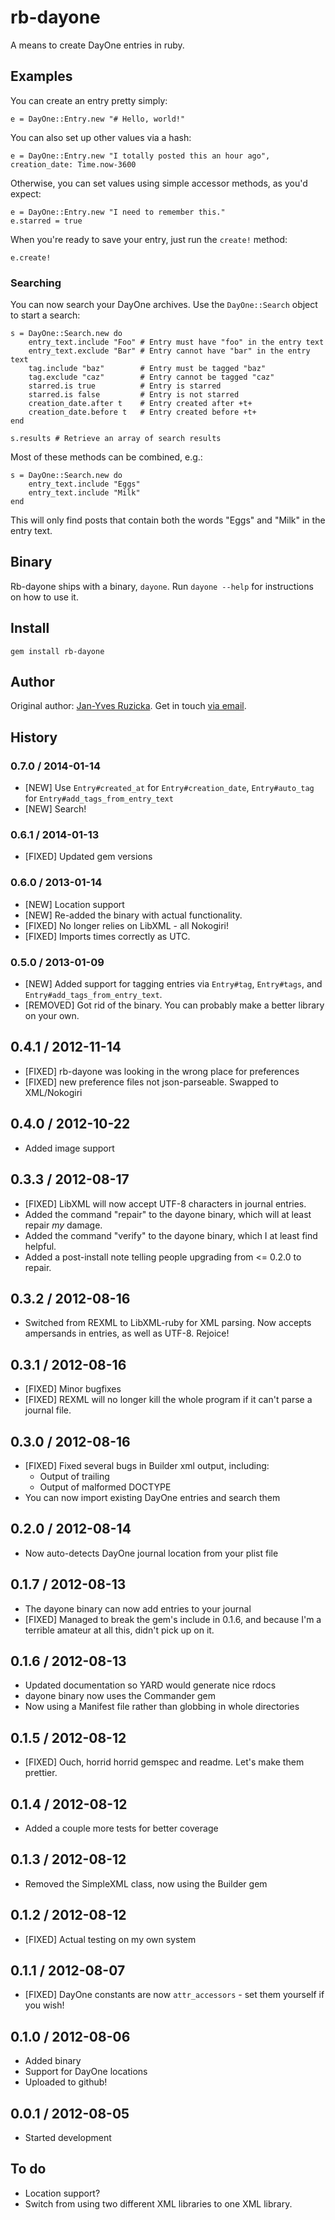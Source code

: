 # rb-dayone

A means to create DayOne entries in ruby.

## Examples

You can create an entry pretty simply:

    e = DayOne::Entry.new "# Hello, world!"
  
You can also set up other values via a hash:

    e = DayOne::Entry.new "I totally posted this an hour ago", creation_date: Time.now-3600

Otherwise, you can set values using simple accessor methods, as you'd expect:

    e = DayOne::Entry.new "I need to remember this."
    e.starred = true

When you're ready to save your entry, just run the `create!` method:

    e.create!

### Searching

You can now search your DayOne archives. Use the `DayOne::Search` object to start a search:

    s = DayOne::Search.new do
        entry_text.include "Foo" # Entry must have "foo" in the entry text
        entry_text.exclude "Bar" # Entry cannot have "bar" in the entry text
        tag.include "baz"        # Entry must be tagged "baz"
        tag.exclude "caz"        # Entry cannot be tagged "caz"
        starred.is true          # Entry is starred
        starred.is false         # Entry is not starred
        creation_date.after t    # Entry created after +t+
        creation_date.before t   # Entry created before +t+
    end

    s.results # Retrieve an array of search results

Most of these methods can be combined, e.g.:

    s = DayOne::Search.new do
        entry_text.include "Eggs"
        entry_text.include "Milk"
    end

This will only find posts that contain both the words "Eggs" and "Milk" in the entry text.

## Binary

Rb-dayone ships with a binary, `dayone`. Run `dayone --help` for instructions on how to use it.

## Install

    gem install rb-dayone

## Author

Original author: [Jan-Yves Ruzicka](http://www.1klb.com). Get in touch [via email](mailto:jan@1klb.com).

## History

### 0.7.0 / 2014-01-14

* [NEW] Use `Entry#created_at` for `Entry#creation_date`, `Entry#auto_tag` for `Entry#add_tags_from_entry_text`
* [NEW] Search!

### 0.6.1 / 2014-01-13

* [FIXED] Updated gem versions

### 0.6.0 / 2013-01-14

* [NEW] Location support
* [NEW] Re-added the binary with actual functionality.
* [FIXED] No longer relies on LibXML - all Nokogiri!
* [FIXED] Imports times correctly as UTC.

### 0.5.0 / 2013-01-09

* [NEW] Added support for tagging entries via `Entry#tag`, `Entry#tags`, and `Entry#add_tags_from_entry_text`.
* [REMOVED] Got rid of the binary. You can probably make a better library on your own.

## 0.4.1 / 2012-11-14

* [FIXED] rb-dayone was looking in the wrong place for preferences
* [FIXED] new preference files not json-parseable. Swapped to XML/Nokogiri

## 0.4.0 / 2012-10-22

* Added image support

## 0.3.3 / 2012-08-17

* [FIXED] LibXML will now accept UTF-8 characters in journal entries.
* Added the command "repair" to the dayone binary, which will at least repair *my* damage.
* Added the command "verify" to the dayone binary, which I at least find helpful.
* Added a post-install note telling people upgrading from <= 0.2.0 to repair.

## 0.3.2 / 2012-08-16

* Switched from REXML to LibXML-ruby for XML parsing. Now accepts ampersands in entries, as well as UTF-8. Rejoice!

## 0.3.1 / 2012-08-16

* [FIXED] Minor bugfixes
* [FIXED] REXML will no longer kill the whole program if it can't parse a journal file.

## 0.3.0 / 2012-08-16

* [FIXED] Fixed several bugs in Builder xml output, including:
  * Output of trailing <target />
  * Output of malformed DOCTYPE
* You can now import existing DayOne entries and search them

## 0.2.0 / 2012-08-14

* Now auto-detects DayOne journal location from your plist file

## 0.1.7 / 2012-08-13

* The dayone binary can now add entries to your journal
* [FIXED] Managed to break the gem's include in 0.1.6, and because I'm a terrible amateur at all this, didn't pick up on it.

## 0.1.6 / 2012-08-13

* Updated documentation so YARD would generate nice rdocs
* dayone binary now uses the Commander gem
* Now using a Manifest file rather than globbing in whole directories

## 0.1.5 / 2012-08-12

* [FIXED] Ouch, horrid horrid gemspec and readme. Let's make them prettier.

## 0.1.4 / 2012-08-12

* Added a couple more tests for better coverage

## 0.1.3 / 2012-08-12

* Removed the SimpleXML class, now using the Builder gem

## 0.1.2 / 2012-08-12

* [FIXED] Actual testing on my own system

## 0.1.1 / 2012-08-07

* [FIXED] DayOne constants are now `attr_accessors` - set them yourself if you wish!

## 0.1.0 / 2012-08-06

* Added binary
* Support for DayOne locations
* Uploaded to github!

## 0.0.1 / 2012-08-05

* Started development

## To do

* Location support?
* Switch from using two different XML libraries to one XML library.